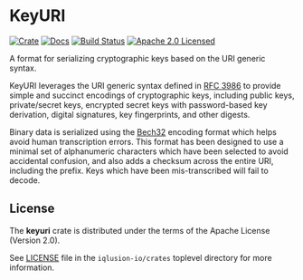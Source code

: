 # KeyURI

[![Crate][crate-image]][crate-link]
[![Docs][docs-image]][docs-link]
[![Build Status][build-image]][build-link]
[![Apache 2.0 Licensed][license-image]][license-link]

[crate-image]: https://img.shields.io/crates/v/keyuri.svg
[crate-link]: https://crates.io/crates/keyuri
[docs-image]: https://docs.rs/keyuri/badge.svg
[docs-link]: https://docs.rs/keyuri/
[build-image]: https://circleci.com/gh/iqlusion-io/crates.svg?style=shield
[build-link]: https://circleci.com/gh/iqlusion-io/crates
[license-image]: https://img.shields.io/badge/license-Apache2.0-blue.svg
[license-link]: https://github.com/iqlusion-io/crates/blob/master/LICENSE

A format for serializing cryptographic keys based on the URI generic syntax.

KeyURI leverages the URI generic syntax defined in [RFC 3986] to provide simple
and succinct encodings of cryptographic keys, including public keys,
private/secret keys, encrypted secret keys with password-based key derivation,
digital signatures, key fingerprints, and other digests.

Binary data is serialized using the [Bech32] encoding format which helps
avoid human transcription errors. This format has been designed to use a
minimal set of alphanumeric characters which have been selected to avoid
accidental confusion, and also adds a checksum across the entire URI,
including the prefix. Keys which have been mis-transcribed will fail to
decode.

[RFC 3986]: https://tools.ietf.org/html/rfc3986
[Bech32]: https://github.com/bitcoin/bips/blob/master/bip-0173.mediawiki

## License

The **keyuri** crate is distributed under the terms of the Apache License
(Version 2.0).

See [LICENSE] file in the `iqlusion-io/crates` toplevel directory for more
information.

[LICENSE]: https://github.com/iqlusion-io/crates/blob/master/LICENSE